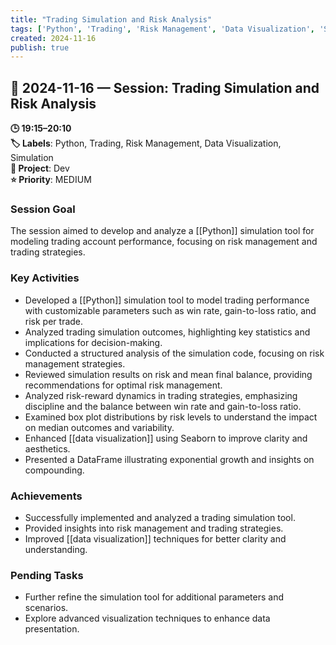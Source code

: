 ```yaml
---
title: "Trading Simulation and Risk Analysis"
tags: ['Python', 'Trading', 'Risk Management', 'Data Visualization', 'Simulation']
created: 2024-11-16
publish: true
---
```


## 📅 2024-11-16 — Session: Trading Simulation and Risk Analysis

**🕒 19:15–20:10**  
**🏷️ Labels**: Python, Trading, Risk Management, Data Visualization, Simulation  
**📂 Project**: Dev  
**⭐ Priority**: MEDIUM  


### Session Goal
The session aimed to develop and analyze a [[Python]] simulation tool for modeling trading account performance, focusing on risk management and trading strategies.

### Key Activities
- Developed a [[Python]] simulation tool to model trading performance with customizable parameters such as win rate, gain-to-loss ratio, and risk per trade.
- Analyzed trading simulation outcomes, highlighting key statistics and implications for decision-making.
- Conducted a structured analysis of the simulation code, focusing on risk management strategies.
- Reviewed simulation results on risk and mean final balance, providing recommendations for optimal risk management.
- Analyzed risk-reward dynamics in trading strategies, emphasizing discipline and the balance between win rate and gain-to-loss ratio.
- Examined box plot distributions by risk levels to understand the impact on median outcomes and variability.
- Enhanced [[data visualization]] using Seaborn to improve clarity and aesthetics.
- Presented a DataFrame illustrating exponential growth and insights on compounding.

### Achievements
- Successfully implemented and analyzed a trading simulation tool.
- Provided insights into risk management and trading strategies.
- Improved [[data visualization]] techniques for better clarity and understanding.

### Pending Tasks
- Further refine the simulation tool for additional parameters and scenarios.
- Explore advanced visualization techniques to enhance data presentation.
